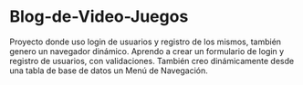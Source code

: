# Blog-de-Video-Juegos
Proyecto donde uso login de usuarios y registro de los mismos, también genero un navegador dinámico.
Aprendo a crear un formulario de login y registro de usuarios, con validaciones.
También creo dinámicamente desde una tabla de base de datos un Menú de Navegación.

